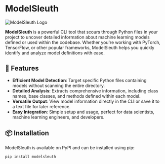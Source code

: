 # ModelSleuth

![ModelSleuth Logo](https://via.placeholder.com/150)  <!-- Replace with your logo or an image -->

**ModelSleuth** is a powerful CLI tool that scours through Python files in your project to uncover detailed information about machine learning models defined or used within the codebase. Whether you're working with PyTorch, TensorFlow, or other popular frameworks, ModelSleuth helps you quickly identify and analyze model definitions with ease.

## 🎯 Features

- **Efficient Model Detection**: Target specific Python files containing models without scanning the entire directory.
- **Detailed Analysis**: Extracts comprehensive information, including class names, base classes, and methods defined within each model.
- **Versatile Output**: View model information directly in the CLI or save it to a text file for later reference.
- **Easy Integration**: Simple setup and usage, perfect for data scientists, machine learning engineers, and developers.

## 📦 Installation

ModelSleuth is available on PyPI and can be installed using pip:

```bash
pip install modelsleuth
